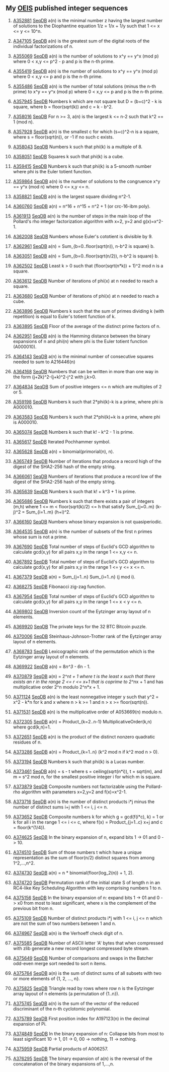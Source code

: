 ## My [OEIS](https://oeis.org) published integer sequences ##

1. [A352881](https://oeis.org/A352881)	[SeqDB](https://sequencedb.net/s/A352881)	a(n) is the minimal number z having the largest number of solutions to the Diophantine equation 1/z = 1/x + 1/y such that 1 <= x <= y <= 10^n.

2. [A347105](https://oeis.org/A347105)	[SeqDB](https://sequencedb.net/s/A347105)	a(n) is the greatest sum of the digital roots of the individual factorizations of n.

3. [A355069](https://oeis.org/A355069)	[SeqDB](https://sequencedb.net/s/A355069)	a(n) is the number of solutions to x^y == y^x (mod p) where 0 < x,y <= p^2 - p and p is the n-th prime.

4. [A355419](https://oeis.org/A355419)	[SeqDB](https://sequencedb.net/s/A355419)	a(n) is the number of solutions to x^y == y^x (mod p) where 0 < x,y <= p and p is the n-th prime.

5. [A355486](https://oeis.org/A355486)	[SeqDB](https://sequencedb.net/s/A355486)	a(n) is the number of total solutions (minus the n-th prime) to x^y == y^x (mod p) where 0 < x,y <= p and p is the n-th prime.

6. [A357945](https://oeis.org/A357945)	[SeqDB](https://sequencedb.net/s/A357945)	Numbers k which are not square but D = (b+c)^2 - k is square, where b = floor(sqrt(k)) and c = k - b^2.	

7. [A358016](https://oeis.org/A358016)	[SeqDB](https://sequencedb.net/s/A358016)	For n >= 3, a(n) is the largest k <= n-2 such that k^2 == 1 (mod n).

8. [A357928](https://oeis.org/A357928)	[SeqDB](https://sequencedb.net/s/A357928)	a(n) is the smallest c for which (s+c)^2-n is a square, where s = floor(sqrt(n)), or -1 if no such c exists.

9. [A358043](https://oeis.org/A358043)	[SeqDB](https://sequencedb.net/s/A358043)	Numbers k such that phi(k) is a multiple of 8.

10. [A358051](https://oeis.org/A358051)	[SeqDB](https://sequencedb.net/s/A358051)	Squares k such that phi(k) is a cube.

11. [A359415](https://oeis.org/A359415)	[SeqDB](https://sequencedb.net/s/A359415)	Numbers k such that phi(k) is a 5-smooth number where phi is the Euler totient function.

12. [A359864](https://oeis.org/A359864)	[SeqDB](https://sequencedb.net/s/A359864)	a(n) is the number of solutions to the congruence x^y == y^x (mod n) where 0 <= x,y <= n.

13. [A358821](https://oeis.org/A358821)	[SeqDB](https://sequencedb.net/s/A358821)	a(n) is the largest square dividing n^2-1.

14. [A360760](https://oeis.org/A360760)	[SeqDB](https://sequencedb.net/s/A360760)	a(n) = n^16 + n^15 + n^2 + 1 (or crc-16-ibm poly).

15. [A361913](https://oeis.org/A361913)	[SeqDB](https://sequencedb.net/s/A361913)	a(n) is the number of steps in the main loop of the Pollard's rho integer factorization algorithm with x=2, y=2 and g(x)=x^2-1.

16. [A362008](https://oeis.org/A362008)	[SeqDB](https://sequencedb.net/s/A362008)	Numbers whose Euler's cototient is divisible by 9.

17. [A362961](https://oeis.org/A362961)	[SeqDB](https://sequencedb.net/s/A362961)	a(n) = Sum_{b=0..floor(sqrt(n)), n-b^2 is square} b.

18. [A363051](https://oeis.org/A363051)	[SeqDB](https://sequencedb.net/s/A363051)	a(n) = Sum_{b=0..floor(sqrt(n/2)), n-b^2 is square} b.

19. [A362502](https://oeis.org/A362502)	[SeqDB](https://sequencedb.net/s/A362502)	Least k > 0 such that (floor(sqrt(n*k)) + 1)^2 mod n is a square.

20. [A363612](https://oeis.org/A363612) [SeqDB](https://sequencedb.net/s/A363612)	Number of iterations of phi(x) at n needed to reach a square.

21. [A363680](https://oeis.org/A363680)	[SeqDB](https://sequencedb.net/s/A363680)	Number of iterations of phi(x) at n needed to reach a cube.

22. [A363896](https://oeis.org/A363896)	[SeqDB](https://sequencedb.net/s/A363896)	Numbers k such that the sum of primes dividing k (with repetition) is equal to Euler's totient function of k.

23. [A363895](https://oeis.org/A363895)	[SeqDB](https://sequencedb.net/s/A363895)	Floor of the average of the distinct prime factors of n.

24. [A362951](https://oeis.org/A362951)	[SeqDB](https://sequencedb.net/s/A362951)	a(n) is the Hamming distance between the binary expansions of n and phi(n) where phi is the Euler totient function (A000010).
 
25. [A364143](https://oeis.org/A364143)	[SeqDB](https://sequencedb.net./s/A364143) a(n) is the minimal number of consecutive squares needed to sum to A216446(n)

26. [A364168](https://oeis.org/A364168)	[SeqDB](https://sequencedb.net./s/A364168) Numbers that can be written in more than one way in the form (j+2k)^2-(j+k)^2-j^2 with j,k>0.

27. [A364834](https://oeis.org/A364834) [SeqDB](https://sequencedb.net./s/A364834)	Sum of positive integers <= n which are multiples of 2 or 5.

28. [A359198](https://oeis.org/A359198) [SeqDB](https://sequencedb.net./s/A359198)	Numbers k such that 2*phi(k)-k is a prime, where phi is A000010.

29. [A363583](https://oeis.org/A363583) [SeqDB](https://sequencedb.net./s/A363583)	Numbers k such that 2*phi(k)+k is a prime, where phi is A000010.

30. [A365074](https://oeis.org/A365074) [SeqDB](https://sequencedb.net./s/A365074)	Numbers k such that k! - k^2 - 1 is prime.

31. [A365617](https://oeis.org/A365617) [SeqDB](https://sequencedb.net./s/A365617)	Iterated Pochhammer symbol.

32. [A365628](https://oeis.org/A365628) [SeqDB](https://sequencedb.net./s/A365628) a(n) = binomial(primorial(n), n).

33. [A365749](https://oeis.org/A365749) [SeqDB](https://sequencedb.net/s/A365749)	Number of iterations that produce a record high of the digest of the SHA2-256 hash of the empty string.

34. [A366061](https://oeis.org/A366061) [SeqDB](https://sequencedb.net/s/A366061)	Numbers of iterations that produce a record low of the digest of the SHA2-256 hash of the empty string.

35. [A365639](https://oeis.org/A365639) [SeqDB](https://sequencedb.net/s/A365639)	Numbers k such that k! + k^3 + 1 is prime.

36. [A365686](https://oeis.org/A365686) [SeqDB](https://sequencedb.net/s/A365686)	Numbers k such that there exists a pair of integers (m,h) where 1 <= m < floor(sqrt(k)/2) <= h that satisfy Sum_{j=0..m} (k-j)^2 = Sum_{i=1..m} (h+i)^2.

37. [A366160](https://oeis.org/A366160) [SeqDB](https://sequencedb.net/s/A366160)	Numbers whose binary expansion is not quasiperiodic.

38. [A364535](https://oeis.org/A364535) [SeqDB](https://sequencedb.net/s/A364535)	a(n) is the number of subsets of the first n primes whose sum is not a prime.

39. [A367690](https://oeis.org/A367690) [SeqDB](https://sequencedb.net/s/A367690)	Total number of steps of Euclid's GCD algorithm to calculate gcd(x,y) for all pairs x,y in the range 1 <= x,y <= n.

40. [A367892](https://oeis.org/A367892) [SeqDB](https://sequencedb.net/s/A367892)	Total number of steps of Euclid's GCD algorithm to calculate gcd(x,y) for all pairs x,y in the range 1 <= y <= x <= n.

41. [A367379](https://oeis.org/A367379) [SeqDB](https://sequencedb.net/s/A367379)	a(n) = Sum_{j=1..n} Sum_{i=1..n} (j mod i).

42. [A368275](https://oeis.org/A368275)	[SeqDB](https://sequencedb.net/s/A368275)	Fibonacci zig-zag function.

43. [A367954](https://oeis.org/A367954) [SeqDB](https://sequencedb.net/s/A367954) Total number of steps of Euclid's GCD algorithm to calculate gcd(x,y) for all pairs x,y in the range 1 <= x < y <= n.

44. [A369802](https://oeis.org/A369802) [SeqDB](https://sequencedb.net/s/A369802) Inversion count of the Eytzinger array layout of n elements.

45. [A369920](https://oeis.org/A369920) [SeqDB](https://sequencedb.net/s/A369920) The private keys for the 32 BTC Bitcoin puzzle.

46. [A370006](https://oeis.org/A370006) [SeqDB](https://sequencedb.net/s/A370006)	Steinhaus-Johnson-Trotter rank of the Eytzinger array layout of n elements.

47. [A368783](https://oeis.org/A368783) [SeqDB](https://sequencedb.net/s/A368783)	Lexicographic rank of the permutation which is the Eytzinger array layout of n elements.

48. [A369922](https://oeis.org/A369922) [SeqDB](https://sequencedb.net/s/A36922) a(n) = 8*n^3 - 6*n - 1.

49. [A370879](https://oeis.org/A370879) [SeqDB](https://sequencedb.net/s/A370879) a(n) = 2^n*t + 1 where t is the least x such that there exists an r in the range 2 <= r <= x+1 that is coprime to 2^n*x + 1 and has multiplicative order 2^n modulo 2^n*x + 1.

50. [A371124](https://oeis.org/A371124) [SeqDB](https://sequencedb.net/s/A371124) a(n) is the least nonnegative integer y such that y^2 = x^2 - k*n for k and x where n > k >= 1 and n > x >= floor(sqrt(n)).

51. [A371531](https://oeis.org/A371531) [SeqDB](https://sequencedb.net/s/A371531) a(n) is the multiplicative order of A053669(n) modulo n.

52. [A372305](https://oeis.org/A372305) [SeqDB](https://sequencedb.net/s/A372305) a(n) = Product_{k=2..n-1} MultiplicativeOrder(k,n) where gcd(k,n)=1.

53. [A372651](https://oeis.org/A372651) [SeqDB](https://sequencedb.net/s/A372651)	a(n) is the product of the distinct nonzero quadratic residues of n.

54. [A373286](https://oeis.org/A373286) [SeqDB](https://sequencedb.net/s/A373286)
a(n) = Product_{k=1..n} (k^2 mod n if k^2 mod n > 0).

55. [A373194](https://oeis.org/A373194) [SeqDB](https://sequencedb.net/s/A373194)		Numbers k such that phi(k) is a Lucas number.


56. [A373461](https://oeis.org/A373461)	[SeqDB](https://sequencedb.net/s/A373461)	a(n) = s - t where s = ceiling(sqrt(n*i)), t = sqrt(m), and m = s^2 mod n, for the smallest positive integer i for which m is square.

57. [A373879](https://oeis.org/A373879	) [SeqDB](https://sequencedb.net/s/A373879) Composite numbers not factorizable using the Pollard-rho algorithm with parameters x=2,y=2 and f(x)=x^2-1.

58. [A373716](https://oeis.org/A373716) [SeqDB](https://sequencedb.net/s/A373716)		a(n) is the number of distinct products i*j minus the number of distinct sums i+j with 1 <= i, j <= n.

59. [A373652](https://oeis.org/A373652) [SeqDB](https://sequencedb.net/s/A373652) 	Composite numbers k for which g = gcd(f(i*c), k) = 1 or k for all i in the range 1 <= i <= c, where f(x) = Product_{j=1..c} x+j and c = floor(k^(1/4)).

60. [A374625](https://oeis.org/A374625) [SeqDB](https://sequencedb.net/s/A374625)		In the binary expansion of n, expand bits 1 -> 01 and 0 -> 10.

61. [A374510](https://oeis.org/A374510) [SeqDB](https://sequencedb.net/s/A374510)  Sum of those numbers t which have a unique representation as the sum of floor(n/2) distinct squares from among 1^2,...,n^2.

62. [A374730](https://oeis.org/A374730) [SeqDB](https://sequencedb.net/s/A374730)  a(n) = n * binomial(floor(log_2(n)) + 1, 2).

63. [A374720](https://oeis.org/A374720) [SeqDB](https://sequencedb.net/s/A374720) Permutation rank of the initial state S of length n in an RC4-like Key Scheduling Algorithm with key comprising numbers 1 to n.

64. [A375156](https://oeis.org/A375156) [SeqDB](https://sequencedb.net/s/A375156)		In the binary expansion of n: expand bits 1 -> 01 and 0 -> x0 from most to least significant, where x is the complement of the previous bit from n.

65. [A375109](https://oeis.org/A375109) [SeqDB](https://sequencedb.net/s/A375109)		Number of distinct products i*j with 1 <= i, j <= n which are not the sum of two numbers between 1 and n.

66. [A374967](https://oeis.org/A374967) [SeqDB](https://sequencedb.net/s/A374967)  a(n) is the Verhoeff check digit of n.

67. [A375585](https://oeis.org/A375585) [SeqDB](https://sequencedb.net/s/A375585) Number of ASCII letter 'A' bytes that when compressed with zlib generate a new record longest compressed byte stream.

68. [A375649](https://oeis.org/A375649) [SeqDB](https://sequencedb.net/s/A375649)		Number of comparisons and swaps in the Batcher odd-even merge sort needed to sort n items.

69. [A375764](https://oeis.org/A375764) [SeqDB](https://sequencedb.net/s/A375764) 	a(n) is the sum of distinct sums of all subsets with two or more elements of {1, 2, ..., n}.

70. [A375825](https://oeis.org/A375825)  [SeqDB](https://sequencedb.net/s/A375825)  Triangle read by rows where row n is the Eytzinger array layout of n elements (a permutation of {1..n}).

71. [A375745](https://oeis.org/A375745) [SeqDB](https://sequencedb.net/s/A375745)  a(n) is the sum of the vector of the reduced discriminant of the n-th cyclotomic polynomial.

72. [A375789](https://oeis.org/A375789) [SeqDB](https://sequencedb.net/s/A375789) 	First position index for A197123(n) in the decimal expansion of Pi.

73. [A374849](https://oeis.org/A374849) [SeqDB](https://sequencedb.net/s/A374849)	 In the binary expansion of n: Collapse bits from most to least significant 10 -> 1, 01 -> 0, 00 -> nothing, 11 -> nothing.

74. [A375959](https://oeis.org/A375959) [SeqDB](https://sequencedb.net/s/A375959)  Partial products of A006257.

75. [A376295](https://oeis.org/A376295) [SeqDB](https://sequencedb.net/s/A376295)  The binary expansion of a(n) is the reversal of the concatenation of the binary expansions of 1,...,n.
